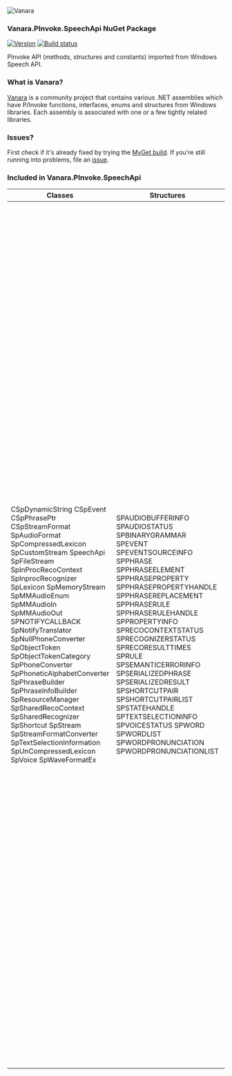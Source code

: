 ﻿![Vanara](https://raw.githubusercontent.com/dahall/Vanara/master/docs/icons/VanaraHeading.png)
### **Vanara.PInvoke.SpeechApi NuGet Package**
[![Version](https://img.shields.io/nuget/v/Vanara.PInvoke.SpeechApi?label=NuGet&style=flat-square)](https://github.com/dahall/Vanara/releases)
[![Build status](https://github.com/dahall/Vanara/actions/workflows/cibuild.yml/badge.svg?branch=master)](https://github.com/dahall/Vanara/actions/workflows/cibuild.yml)

PInvoke API (methods, structures and constants) imported from Windows Speech API.

### **What is Vanara?**

[Vanara](https://github.com/dahall/Vanara) is a community project that contains various .NET assemblies which have P/Invoke functions, interfaces, enums and structures from Windows libraries. Each assembly is associated with one or a few tightly related libraries.

### **Issues?**

First check if it's already fixed by trying the [MyGet build](https://www.myget.org/feed/Packages/vanara).
If you're still running into problems, file an [issue](https://github.com/dahall/Vanara/issues).

### **Included in Vanara.PInvoke.SpeechApi**

Classes | Structures | Enumerations | Interfaces
--- | --- | --- | ---
CSpDynamicString CSpEvent CSpPhrasePtr CSpStreamFormat SpAudioFormat SpCompressedLexicon SpCustomStream SpeechApi SpFileStream SpInProcRecoContext SpInprocRecognizer SpLexicon SpMemoryStream SpMMAudioEnum SpMMAudioIn SpMMAudioOut SPNOTIFYCALLBACK SpNotifyTranslator SpNullPhoneConverter SpObjectToken SpObjectTokenCategory SpPhoneConverter SpPhoneticAlphabetConverter SpPhraseBuilder SpPhraseInfoBuilder SpResourceManager SpSharedRecoContext SpSharedRecognizer SpShortcut SpStream SpStreamFormatConverter SpTextSelectionInformation SpUnCompressedLexicon SpVoice SpWaveFormatEx                                                                                            | SPAUDIOBUFFERINFO SPAUDIOSTATUS SPBINARYGRAMMAR SPEVENT SPEVENTSOURCEINFO SPPHRASE SPPHRASEELEMENT SPPHRASEPROPERTY SPPHRASEPROPERTYHANDLE SPPHRASEREPLACEMENT SPPHRASERULE SPPHRASERULEHANDLE SPPROPERTYINFO SPRECOCONTEXTSTATUS SPRECOGNIZERSTATUS SPRECORESULTTIMES SPRULE SPSEMANTICERRORINFO SPSERIALIZEDPHRASE SPSERIALIZEDRESULT SPSHORTCUTPAIR SPSHORTCUTPAIRLIST SPSTATEHANDLE SPTEXTSELECTIONINFO SPVOICESTATUS SPWORD SPWORDLIST SPWORDPRONUNCIATION SPWORDPRONUNCIATIONLIST                                                                                                  | DISPID_SpeechAudio DISPID_SpeechAudioBufferInfo DISPID_SpeechAudioFormat DISPID_SpeechAudioStatus DISPID_SpeechBaseStream DISPID_SpeechCustomStream DISPID_SpeechDataKey DISPID_SpeechFileStream DISPID_SpeechGrammarRule DISPID_SpeechGrammarRules DISPID_SpeechGrammarRuleState DISPID_SpeechGrammarRuleStateTransition DISPID_SpeechGrammarRuleStateTransitions DISPID_SpeechLexicon DISPID_SpeechLexiconProns DISPID_SpeechLexiconPronunciation DISPID_SpeechLexiconWord DISPID_SpeechLexiconWords DISPID_SpeechMemoryStream DISPID_SpeechMMSysAudio DISPID_SpeechObjectToken DISPID_SpeechObjectTokenCategory DISPID_SpeechObjectTokens DISPID_SpeechPhoneConverter DISPID_SpeechPhraseAlternate DISPID_SpeechPhraseAlternates DISPID_SpeechPhraseBuilder DISPID_SpeechPhraseElement DISPID_SpeechPhraseElements DISPID_SpeechPhraseInfo DISPID_SpeechPhraseProperties DISPID_SpeechPhraseProperty DISPID_SpeechPhraseReplacement DISPID_SpeechPhraseReplacements DISPID_SpeechPhraseRule DISPID_SpeechPhraseRules DISPID_SpeechRecoContext DISPID_SpeechRecoContextEvents DISPID_SpeechRecognizer DISPID_SpeechRecognizerStatus DISPID_SpeechRecoResult DISPID_SpeechRecoResult2 DISPID_SpeechRecoResultTimes DISPID_SpeechVoice DISPID_SpeechVoiceEvent DISPID_SpeechVoiceStatus DISPID_SpeechWaveFormatEx DISPID_SpeechXMLRecoResult DISPIDSPRG DISPIDSPTSI SP_CONFIDENCE SPADAPTATIONRELEVANCE SPAUDIOOPTIONS SPAUDIOSTATE SPBOOKMARKOPTIONS SPCATEGORYTYPE SPCFGRULEATTRIBUTES SPCOMMITFLAGS SPCONTEXTSTATE SPDATAKEYLOCATION SPDISPLAYATTRIBUTES SPEAKFLAGS SpeechAudioFormatType SpeechAudioState SpeechBookmarkOptions SpeechDataKeyLocation SpeechDiscardType SpeechDisplayAttributes SpeechEmulationCompareFlags SpeechEngineConfidence SpeechFormatType SpeechGrammarRuleStateTransitionType SpeechGrammarState SpeechGrammarWordType SpeechInterference SpeechLexiconType SpeechLoadOption SpeechPartOfSpeech SpeechRecoContextState SpeechRecoEvents SpeechRecognitionType SpeechRecognizerState SpeechRetainedAudioOptions SpeechRuleAttributes SpeechRuleState SpeechRunState SpeechSpecialTransitionType SpeechStreamFileMode SpeechStreamSeekPositionType SpeechTokenContext SpeechTokenShellFolder SpeechVisemeFeature SpeechVisemeType SpeechVoiceEvents SpeechVoicePriority SpeechVoiceSpeakFlags SpeechWordPronounceable SpeechWordType SPENDSRSTREAMFLAGS SPERR SPEVENTENUM SPEVENTLPARAMTYPE SPFILEMODE SPGRAMMARSTATE SPGRAMMARWORDTYPE SPINTERFERENCE SPLEXICONTYPE SPLOADOPTIONS SPPARTOFSPEECH SPPHRASEPROPERTYUNIONTYPE SPPRONUNCIATIONFLAGS SPRECOEVENTFLAGS SPRECOSTATE SPRULESTATE SPRUNSTATE SPSEMANTICFORMAT SPSHORTCUTTYPE SPSTREAMFORMAT SPSTREAMFORMATTYPE SPVISEMES SPVPRIORITY SPWAVEFORMATTYPE SPWORDPRONOUNCEABLE SPWORDTYPE SPXMLRESULTOPTIONS  | _ISpeechRecoContextEvents _ISpeechVoiceEvents IEnumSpObjectTokens ISpAudio ISpDataKey ISpeechAudio ISpeechAudioBufferInfo ISpeechAudioFormat ISpeechAudioStatus ISpeechBaseStream ISpeechCustomStream ISpeechDataKey ISpeechFileStream ISpeechGrammarRule ISpeechGrammarRules ISpeechGrammarRuleState ISpeechGrammarRuleStateTransition ISpeechGrammarRuleStateTransitions ISpeechLexicon ISpeechLexiconPronunciation ISpeechLexiconPronunciations ISpeechLexiconWord ISpeechLexiconWords ISpeechMemoryStream ISpeechMMSysAudio ISpeechObjectToken ISpeechObjectTokenCategory ISpeechObjectTokens ISpeechPhoneConverter ISpeechPhraseAlternate ISpeechPhraseAlternates ISpeechPhraseElement ISpeechPhraseElements ISpeechPhraseInfo ISpeechPhraseInfoBuilder ISpeechPhraseProperties ISpeechPhraseProperty ISpeechPhraseReplacement ISpeechPhraseReplacements ISpeechPhraseRule ISpeechPhraseRules ISpeechRecoContext ISpeechRecognizer ISpeechRecognizerStatus ISpeechRecoGrammar ISpeechRecoResult ISpeechRecoResult2 ISpeechRecoResultDispatch ISpeechRecoResultTimes ISpeechResourceLoader ISpeechTextSelectionInformation ISpeechVoice ISpeechVoiceStatus ISpeechWaveFormatEx ISpeechXMLRecoResult ISpEventSink ISpEventSource ISpGrammarBuilder ISpLexicon ISpMMSysAudio ISpNotifyCallback ISpNotifySink ISpNotifySource ISpNotifyTranslator ISpObjectToken ISpObjectTokenCategory ISpObjectTokenInit ISpObjectWithToken ISpPhoneConverter ISpPhoneticAlphabetConverter ISpPhoneticAlphabetSelection ISpPhrase ISpPhraseAlt ISpPhraseBuilder ISpProperties ISpRecoCategory ISpRecoContext ISpRecoContext2 ISpRecognizer ISpRecognizer2 ISpRecognizer3 ISpRecoGrammar ISpRecoGrammar2 ISpRecoResult ISpRecoResult2 ISpResourceManager ISpSerializeState ISpShortcut ISpStream ISpStreamFormat ISpStreamFormatConverter ISpVoice ISpXMLRecoResult                                 
